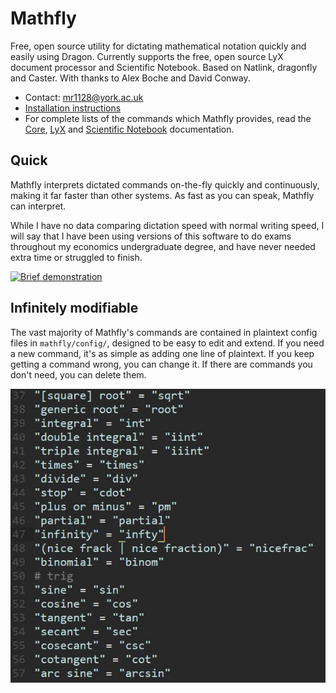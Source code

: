 # Mathfly
Free, open source utility for dictating mathematical notation quickly and easily using Dragon. Currently supports the free, open source LyX document processor and Scientific Notebook. Based on Natlink, dragonfly and Caster. With thanks to Alex Boche and David Conway.

* Contact: mr1128@york.ac.uk
* [Installation instructions](mathfly/docs/installation.md)
* For complete lists of the commands which Mathfly provides, read the [Core](mathfly/docs/Core.pdf), [LyX](mathfly/docs/LyX.pdf) and [Scientific Notebook](mathfly/docs/Scientific_Notebook.pdf) documentation.

## Quick
Mathfly interprets dictated commands on-the-fly quickly and continuously, making it far faster than other systems. As fast as you can speak, Mathfly can interpret.

While I have no data comparing dictation speed with normal writing speed, I will say that I have been using versions of this software to do exams throughout my economics undergraduate degree, and have never needed extra time or struggled to finish.

[![Brief demonstration](http://img.youtube.com/vi/7eZ6fMztvwA/0.jpg)](https://www.youtube.com/watch?v=7eZ6fMztvwA)

## Infinitely modifiable
The vast majority of Mathfly's commands are contained in plaintext config files in `mathfly/config/`, designed to be easy to edit and extend. If you need a new command, it's as simple as adding one line of plaintext. If you keep getting a command wrong, you can change it. If there are commands you don't need, you can delete them.

![Modification](mathfly/docs/modification.JPG)